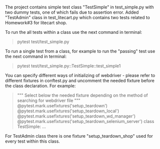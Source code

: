 The project contains simple test class "TestSimple" in test_simple.py with two dummy tests, one of which fails due to assertion error.
Added "TestAdmin" class in test_litecart.py which contains two tests related to Homework#3 for litecart shop.

To run the all tests within a class use the next command in terminal:
>pytest test/test_simple.py

To run a single test from a class, for example to run the "passing" test use the next command in terminal:
>pytest test/test_simple.py::TestSimple::test_simple1
>

You can specify different ways of initializing of webdriver - please refer to different fixtures in conftest.py and uncomment the needed fixture before the class declaration.
For example:
>"""
>Select below the needed fixture depending on the method of searching for webdriver file
>"""
>@pytest.mark.usefixtures('setup_teardown')
>@pytest.mark.usefixtures('setup_teardown_local')
>@pytest.mark.usefixtures('setup_teardown_wd_manager')
>@pytest.mark.usefixtures('setup_teardown_selenium_server')
>class TestSimple:
>...
>
For TestAdmin class there is one fixture "setup_teardown_shop" used for every test within this class.